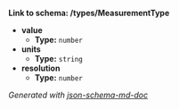 <b id="typesMeasurementType">Link to schema: /types/MeasurementType</b>

 - <b id="#/types/MeasurementType/properties/value">value</b>
	 - **Type:** `number`
 - <b id="#/types/MeasurementType/properties/units">units</b>
	 - **Type:** `string`
 - <b id="#/types/MeasurementType/properties/resolution">resolution</b>
	 - **Type:** `number`

_Generated with [json-schema-md-doc](https://brianwendt.github.io/json-schema-md-doc/)_